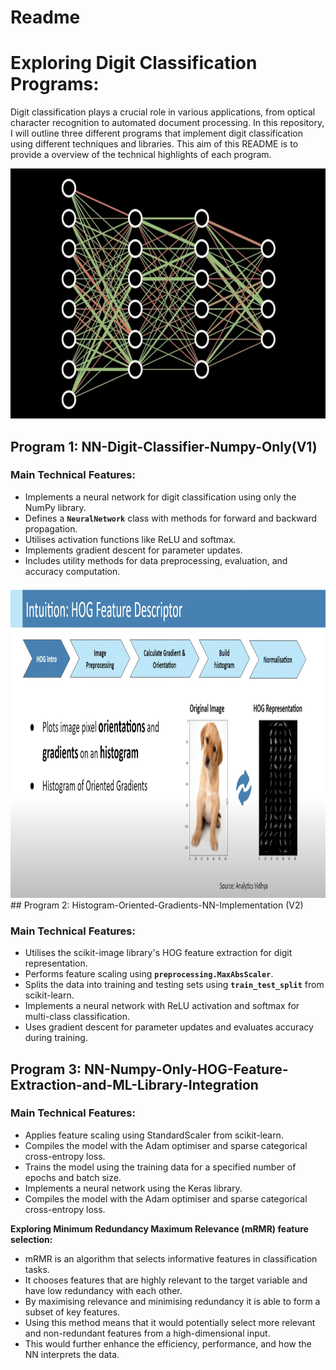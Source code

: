 # Readme

# Exploring Digit Classification Programs:

Digit classification plays a crucial role in various applications, from optical character recognition to automated document processing. In this repository, I will outline three different programs that implement digit classification using different techniques and libraries. This aim of this README is to provide a overview of the technical highlights of each program.

<img src="data/NN_pic.png" height="400" width="700">

## Program 1: NN-Digit-Classifier-Numpy-Only(V1)

### Main Technical Features:

- Implements a neural network for digit classification using only the NumPy library.
- Defines a **`NeuralNetwork`** class with methods for forward and backward propagation.
- Utilises activation functions like ReLU and softmax.
- Implements gradient descent for parameter updates.
- Includes utility methods for data preprocessing, evaluation, and accuracy computation.

<img src="data/hog.png" height="500" width="8000">
## Program 2:  Histogram-Oriented-Gradients-NN-Implementation (V2)

### Main Technical Features:

- Utilises the scikit-image library's HOG feature extraction for digit representation.
- Performs feature scaling using **`preprocessing.MaxAbsScaler`**.
- Splits the data into training and testing sets using **`train_test_split`** from scikit-learn.
- Implements a neural network with ReLU activation and softmax for multi-class classification.
- Uses gradient descent for parameter updates and evaluates accuracy during training.

## Program 3: NN-Numpy-Only-HOG-Feature-Extraction-and-ML-Library-Integration

### Main Technical Features:

- Applies feature scaling using StandardScaler from scikit-learn.
- Compiles the model with the Adam optimiser and sparse categorical cross-entropy loss.
- Trains the model using the training data for a specified number of epochs and batch size. 
- Implements a neural network using the Keras library.
- Compiles the model with the Adam optimiser and sparse categorical cross-entropy loss.

**Exploring Minimum Redundancy Maximum Relevance (mRMR) feature selection:** 
- mRMR is an algorithm that selects informative features in classification tasks.
- It chooses features that are highly relevant to the target variable and have low redundancy with each other.
- By maximising relevance and minimising redundancy it is able to form a subset of key features.
- Using this method means that it would potentially select more relevant and non-redundant features from a high-dimensional input.
- This would further enhance the efficiency, performance, and how the NN interprets the data.
